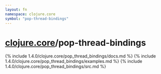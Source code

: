 ```yaml
---
layout: fn
namespace: clojure.core
symbol: "pop-thread-bindings"
---
```


# [clojure.core](../)/pop-thread-bindings

{% include 1.4.0/clojure.core/pop_thread_bindings/docs.md %}
{% include 1.4.0/clojure.core/pop_thread_bindings/examples.md %}
{% include 1.4.0/clojure.core/pop_thread_bindings/src.md %}

